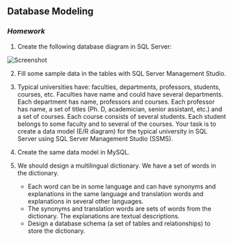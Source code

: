 ## Database Modeling
### _Homework_

1. Create the following database diagram in SQL Server:

  ![Screenshot](https://raw.githubusercontent.com/TelerikAcademy/Databases/master/06.%20Database%20Modeling/Homework/imgs/diagram.png)

2. Fill some sample data in the tables with SQL Server Management Studio.

3. Typical universities have: faculties, departments, professors, students, courses, etc. Faculties have name and could have several departments. Each department has name, professors and courses. Each professor has name, a set of titles (Ph. D, academician, senior assistant, etc.) and a set of courses. Each course consists of several students. Each student belongs to some faculty and to several of the courses. Your task is to create a data model (E/R diagram) for the typical university in SQL Server using SQL Server Management Studio (SSMS).

4. Create the same data model in MySQL.

5. We should design a multilingual dictionary. We have a set of words in the dictionary.
	*	Each word can be in some language and can have synonyms and explanations in the same language and translation words and explanations in several other languages.
	*	The synonyms and translation words are sets of words from the dictionary. The explanations are textual descriptions.
	*	Design a database schema (a set of tables and relationships) to store the dictionary.